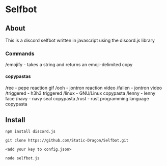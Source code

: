 # Selfbot

## About
This is a discord selfbot written in javascript using the discord.js library

### Commands

/emojify - takes a string and returns an emoji-delimited copy

#### copypastas
/ree - pepe reaction gif
/ooh - jontron reaction video
/fallen - jontron video
/triggered - h3h3 triggered
/linux - GNU/Linux copypasta
/lenny - lenny face
/navy - navy seal copypasta
/rust - rust programming language copypasta


## Install
```
npm install discord.js

git clone https://github.com/Static-Dragon/Selfbot.git

<add your key to config.json>

node selfbot.js

```
